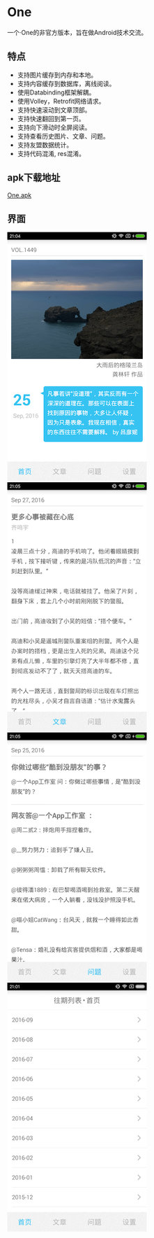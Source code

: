 # One
一个·One的非官方版本，旨在做Android技术交流。

## 特点
 * 支持图片缓存到内存和本地。
 * 支持内容缓存到数据库，离线阅读。
 * 使用Databinding框架解耦。
 * 使用Volley，Retrofit网络请求。
 * 支持快速滚动到文章顶部。
 * 支持快速翻回到第一页。
 * 支持向下滑动时全屏阅读。
 * 支持查看历史图片、文章、问题。
 * 支持友盟数据统计。
 * 支持代码混淆, res混淆。

## apk下载地址
[One.apk](./apk/one.apk)

## 界面
![Home](./images/1.png)
![Article](./images/2.png)
![Question](./images/3.png)
![More](./images/4.png)
